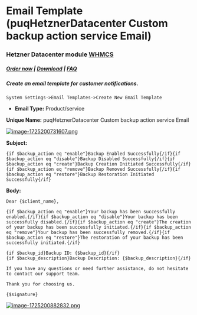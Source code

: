 # Email Template (puqHetznerDatacenter Custom backup action service Email)

### Hetzner Datacenter module **[WHMCS](https://puqcloud.com/link.php?id=77)**

#####  [Order now](https://puqcloud.com/whmcs-module-hetznerdatacenter.php) | [Download](https://download.puqcloud.com/WHMCS/servers/PUQ_WHMCS-HetznerDatacenter/) | [FAQ](https://faq.puqcloud.com/)

##### Create an email template for customer notifications.

```
System Settings->Email Templates->Create New Email Template
```

- **Email Type:** Product/service

**Unique Name:** puqHetznerDatacenter Custom backup action service Email

[![image-1725200731607.png](https://doc.puq.info/uploads/images/gallery/2024-09/scaled-1680-/image-1725200731607.png)](https://doc.puq.info/uploads/images/gallery/2024-09/image-1725200731607.png)

 **Subject:**

```
{if $backup_action eq "enable"}Backup Enabled Successfully{/if}{if $backup_action eq "disable"}Backup Disabled Successfully{/if}{if $backup_action eq "create"}Backup Creation Initiated Successfully{/if}{if $backup_action eq "remove"}Backup Removed Successfully{/if}{if $backup_action eq "restore"}Backup Restoration Initiated Successfully{/if}
```

**Body:**

```
Dear {$client_name},

{if $backup_action eq "enable"}Your backup has been successfully enabled.{/if}{if $backup_action eq "disable"}Your backup has been successfully disabled.{/if}{if $backup_action eq "create"}The creation of your backup has been successfully initiated.{/if}{if $backup_action eq "remove"}Your backup has been successfully removed.{/if}{if $backup_action eq "restore"}The restoration of your backup has been successfully initiated.{/if}

{if $backup_id}Backup ID: {$backup_id}{/if}
{if $backup_description}Backup Description: {$backup_description}{/if}

If you have any questions or need further assistance, do not hesitate to contact our support team.

Thank you for choosing us.

{$signature}
```

[![image-1725200882832.png](https://doc.puq.info/uploads/images/gallery/2024-09/scaled-1680-/image-1725200882832.png)](https://doc.puq.info/uploads/images/gallery/2024-09/image-1725200882832.png)